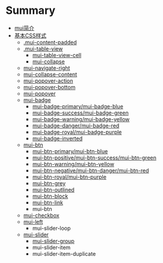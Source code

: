 # Summary

* [mui简介](README.md)
* [基本CSS样式](chapter1.md)
   * [.mui-content-padded](mui-content-padded.md)
   * [.mui-table-view](mui-table-view.md)
       * [mui-table-view-cell](mui-table-view-cell.md)
       * [mui-collapse](mui-collapse.md)
   * [mui-navigate-right](mui-navigate-right.md)
   * [mui-collapse-content](mui-collapse-content.md)
   * [mui-popover-action](mui-popover-action.md)
   * [mui-popover-bottom](mui-popover-bottom.md)
   * [mui-popover](mui-popover.md)
   * [mui-badge](mui-badge.md)
       * [mui-badge-primary/mui-badge-blue](mui-badge-primary.md)
       * [mui-badge-success/mui-badge-green](mui-badge-successmui-badge-green.md)
       * [mui-badge-warning/mui-badge-yellow](mui-badge-warningmui-badge-yellow.md)
       * [mui-badge-danger/mui-badge-red](mui-badge-dangermui-badge-red.md)
       * [mui-badge-royal/mui-badge-purple](mui-badge-royalmui-badge-purple.md)
       * [mui-badge-inverted](mui-badge-inverted.md)
   * [mui-btn](mui-btn.md)
       * [mui-btn-primary/mui-btn-blue](mui-btn-primary.md)
       * [mui-btn-positive/mui-btn-success/mui-btn-green](mui-btn-positivemui-btn-successmui-btn-green.md)
       * [mui-btn-warning/mui-btn-yellow](mui-btn-warningmui-btn-yellow.md)
       * [mui-btn-negative/mui-btn-danger/mui-btn-red](mui-btn-negativemui-btn-dangermui-btn-red.md)
       * [mui-btn-royal/mui-btn-purple](mui-btn-royalmui-btn-purple.md)
       * [mui-btn-grey](mui-btn-grey.md)
       * [mui-btn-outlined](mui-btn-outlined.md)
       * [mui-btn-block](mui-btn-block.md)
       * [mui-btn-link](mui-btn-link.md)
       * mui-btn
   * [mui-checkbox](mui-checkbox.md)
   * [mui-left](mui-left.md)
       * mui-slider-loop
   * [mui-slider](mui-slider.md)
       * [mui-slider-group](mui-slider-group.md)
       * mui-slider-item
       * mui-slider-item-duplicate

